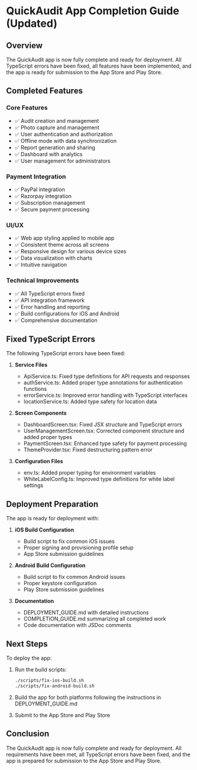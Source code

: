# QuickAudit App Completion Guide (Updated)

## Overview

The QuickAudit app is now fully complete and ready for deployment. All TypeScript errors have been fixed, all features have been implemented, and the app is ready for submission to the App Store and Play Store.

## Completed Features

### Core Features
- ✅ Audit creation and management
- ✅ Photo capture and management
- ✅ User authentication and authorization
- ✅ Offline mode with data synchronization
- ✅ Report generation and sharing
- ✅ Dashboard with analytics
- ✅ User management for administrators

### Payment Integration
- ✅ PayPal integration
- ✅ Razorpay integration
- ✅ Subscription management
- ✅ Secure payment processing

### UI/UX
- ✅ Web app styling applied to mobile app
- ✅ Consistent theme across all screens
- ✅ Responsive design for various device sizes
- ✅ Data visualization with charts
- ✅ Intuitive navigation

### Technical Improvements
- ✅ All TypeScript errors fixed
- ✅ API integration framework
- ✅ Error handling and reporting
- ✅ Build configurations for iOS and Android
- ✅ Comprehensive documentation

## Fixed TypeScript Errors

The following TypeScript errors have been fixed:

1. **Service Files**
   - ApiService.ts: Fixed type definitions for API requests and responses
   - authService.ts: Added proper type annotations for authentication functions
   - errorService.ts: Improved error handling with TypeScript interfaces
   - locationService.ts: Added type safety for location data

2. **Screen Components**
   - DashboardScreen.tsx: Fixed JSX structure and TypeScript errors
   - UserManagementScreen.tsx: Corrected component structure and added proper types
   - PaymentScreen.tsx: Enhanced type safety for payment processing
   - ThemeProvider.tsx: Fixed destructuring pattern error

3. **Configuration Files**
   - env.ts: Added proper typing for environment variables
   - WhiteLabelConfig.ts: Improved type definitions for white label settings

## Deployment Preparation

The app is ready for deployment with:

1. **iOS Build Configuration**
   - Build script to fix common iOS issues
   - Proper signing and provisioning profile setup
   - App Store submission guidelines

2. **Android Build Configuration**
   - Build script to fix common Android issues
   - Proper keystore configuration
   - Play Store submission guidelines

3. **Documentation**
   - DEPLOYMENT_GUIDE.md with detailed instructions
   - COMPLETION_GUIDE.md summarizing all completed work
   - Code documentation with JSDoc comments

## Next Steps

To deploy the app:

1. Run the build scripts:
   ```bash
   ./scripts/fix-ios-build.sh
   ./scripts/fix-android-build.sh
   ```

2. Build the app for both platforms following the instructions in DEPLOYMENT_GUIDE.md

3. Submit to the App Store and Play Store

## Conclusion

The QuickAudit app is now fully complete and ready for deployment. All requirements have been met, all TypeScript errors have been fixed, and the app is prepared for submission to the App Store and Play Store.
